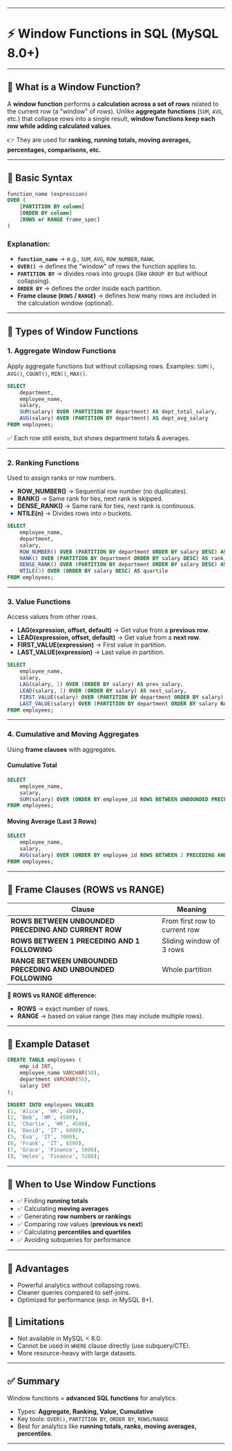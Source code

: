 
---

# ⚡ **Window Functions in SQL (MySQL 8.0+)**

---

## 🔹 **What is a Window Function?**

A **window function** performs a **calculation across a set of rows** related to the current row (a "window" of rows).
Unlike **aggregate functions** (`SUM`, `AVG`, etc.) that collapse rows into a single result, **window functions keep each row while adding calculated values**.

👉 They are used for **ranking, running totals, moving averages, percentages, comparisons, etc.**

---

## 🔹 **Basic Syntax**

```sql
function_name (expression) 
OVER (
    [PARTITION BY column]
    [ORDER BY column]
    [ROWS or RANGE frame_spec]
)
```

### Explanation:

* **`function_name`** → e.g., `SUM`, `AVG`, `ROW_NUMBER`, `RANK`.
* **`OVER()`** → defines the "window" of rows the function applies to.
* **`PARTITION BY`** → divides rows into groups (like `GROUP BY` but without collapsing).
* **`ORDER BY`** → defines the order inside each partition.
* **Frame clause (`ROWS` / `RANGE`)** → defines how many rows are included in the calculation window (optional).

---

## 🔹 **Types of Window Functions**

### 1. **Aggregate Window Functions**

Apply aggregate functions but without collapsing rows.
Examples: `SUM()`, `AVG()`, `COUNT()`, `MIN()`, `MAX()`.

```sql
SELECT 
    department,
    employee_name,
    salary,
    SUM(salary) OVER (PARTITION BY department) AS dept_total_salary,
    AVG(salary) OVER (PARTITION BY department) AS dept_avg_salary
FROM employees;
```

✅ Each row still exists, but shows department totals & averages.

---

### 2. **Ranking Functions**

Used to assign ranks or row numbers.

* **ROW\_NUMBER()** → Sequential row number (no duplicates).
* **RANK()** → Same rank for ties, next rank is skipped.
* **DENSE\_RANK()** → Same rank for ties, next rank is continuous.
* **NTILE(n)** → Divides rows into `n` buckets.

```sql
SELECT 
    employee_name,
    department,
    salary,
    ROW_NUMBER() OVER (PARTITION BY department ORDER BY salary DESC) AS row_num,
    RANK() OVER (PARTITION BY department ORDER BY salary DESC) AS rank_num,
    DENSE_RANK() OVER (PARTITION BY department ORDER BY salary DESC) AS dense_rank,
    NTILE(3) OVER (ORDER BY salary DESC) AS quartile
FROM employees;
```

---

### 3. **Value Functions**

Access values from other rows.

* **LAG(expression, offset, default)** → Get value from a **previous row**.
* **LEAD(expression, offset, default)** → Get value from a **next row**.
* **FIRST\_VALUE(expression)** → First value in partition.
* **LAST\_VALUE(expression)** → Last value in partition.

```sql
SELECT
    employee_name,
    salary,
    LAG(salary, 1) OVER (ORDER BY salary) AS prev_salary,
    LEAD(salary, 1) OVER (ORDER BY salary) AS next_salary,
    FIRST_VALUE(salary) OVER (PARTITION BY department ORDER BY salary) AS lowest_salary,
    LAST_VALUE(salary) OVER (PARTITION BY department ORDER BY salary RANGE BETWEEN UNBOUNDED PRECEDING AND UNBOUNDED FOLLOWING) AS highest_salary
FROM employees;
```

---

### 4. **Cumulative and Moving Aggregates**

Using **frame clauses** with aggregates.

#### **Cumulative Total**

```sql
SELECT
    employee_name,
    salary,
    SUM(salary) OVER (ORDER BY employee_id ROWS BETWEEN UNBOUNDED PRECEDING AND CURRENT ROW) AS running_total
FROM employees;
```

#### **Moving Average (Last 3 Rows)**

```sql
SELECT
    employee_name,
    salary,
    AVG(salary) OVER (ORDER BY employee_id ROWS BETWEEN 2 PRECEDING AND CURRENT ROW) AS moving_avg
FROM employees;
```

---

## 🔹 **Frame Clauses (ROWS vs RANGE)**

| Clause                                                        | Meaning                       |
| ------------------------------------------------------------- | ----------------------------- |
| **ROWS BETWEEN UNBOUNDED PRECEDING AND CURRENT ROW**          | From first row to current row |
| **ROWS BETWEEN 1 PRECEDING AND 1 FOLLOWING**                  | Sliding window of 3 rows      |
| **RANGE BETWEEN UNBOUNDED PRECEDING AND UNBOUNDED FOLLOWING** | Whole partition               |

📌 **ROWS vs RANGE difference:**

* **ROWS** → exact number of rows.
* **RANGE** → based on value range (ties may include multiple rows).

---

## 🔹 **Example Dataset**

```sql
CREATE TABLE employees (
    emp_id INT,
    employee_name VARCHAR(50),
    department VARCHAR(50),
    salary INT
);

INSERT INTO employees VALUES
(1, 'Alice', 'HR', 4000),
(2, 'Bob', 'HR', 4500),
(3, 'Charlie', 'HR', 4500),
(4, 'David', 'IT', 6000),
(5, 'Eva', 'IT', 7000),
(6, 'Frank', 'IT', 6500),
(7, 'Grace', 'Finance', 5000),
(8, 'Helen', 'Finance', 5200);
```

---

## 🔹 **When to Use Window Functions**

* ✅ Finding **running totals**
* ✅ Calculating **moving averages**
* ✅ Generating **row numbers or rankings**
* ✅ Comparing row values (**previous vs next**)
* ✅ Calculating **percentiles and quartiles**
* ✅ Avoiding subqueries for performance

---

## 🔹 **Advantages**

* Powerful analytics without collapsing rows.
* Cleaner queries compared to self-joins.
* Optimized for performance (esp. in MySQL 8+).

## 🔹 **Limitations**

* Not available in MySQL < 8.0.
* Cannot be used in `WHERE` clause directly (use subquery/CTE).
* More resource-heavy with large datasets.

---

## ✅ **Summary**

Window functions = **advanced SQL functions** for analytics.

* Types: **Aggregate, Ranking, Value, Cumulative**
* Key tools: `OVER()`, `PARTITION BY`, `ORDER BY`, `ROWS/RANGE`
* Best for analytics like **running totals, ranks, moving averages, percentiles**.

---